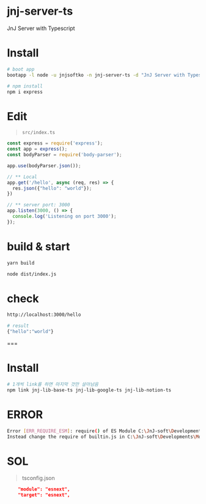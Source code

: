 # jnj-server-ts
JnJ Server with Typescript

# Install

```bash
# boot app
bootapp -l node -u jnjsoftko -n jnj-server-ts -d "JnJ Server with Typescript" -t bare-basic-ts

# npm install
npm i express
```

# Edit

> `src/index.ts`
```ts
const express = require('express');
const app = express();
const bodyParser = require('body-parser');

app.use(bodyParser.json());

// ** Local
app.get('/hello', async (req, res) => {
  res.json({"hello": "world"});
})

// ** server port: 3000
app.listen(3000, () => {
  console.log('Listening on port 3000');
});
```

# build & start

```bash
yarn build

node dist/index.js
```

# check

```bash
http://localhost:3000/hello

# result
{"hello":"world"}
```

===

# Install
```bash
# 1개씩 link를 하면 마지막 것만 살아남음
npm link jnj-lib-base-ts jnj-lib-google-ts jnj-lib-notion-ts
```

# ERROR
```bash
Error [ERR_REQUIRE_ESM]: require() of ES Module C:\JnJ-soft\Developments\ModulDevelopments\Modules\Node\jnj-dev-lib-ts\builtin.js from C:\JnJ-soft\Developments\Modules\Node\jnj-server-ts\dist\index.js not supported.
Instead change the require of builtin.js in C:\JnJ-soft\Developments\Modules\Node\jnj-server-ts\dist\index.js to a dynamic import() which is available in all CommonJS modules.
```

# SOL

> tsconfig.json
```json
    "module": "esnext",
    "target": "esnext",
```